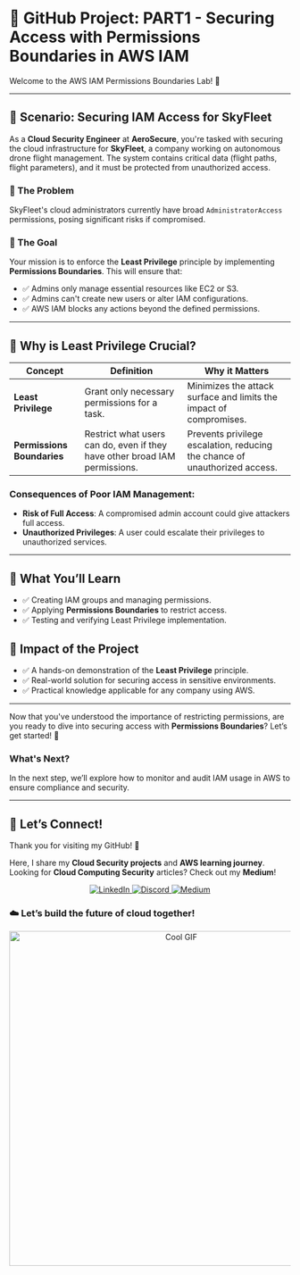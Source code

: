 # 📌 GitHub Project: PART1 - Securing Access with Permissions Boundaries in AWS IAM

Welcome to the AWS IAM Permissions Boundaries Lab! 🚀

---

## 🛫 Scenario: Securing IAM Access for SkyFleet

As a **Cloud Security Engineer** at **AeroSecure**, you're tasked with securing the cloud infrastructure for **SkyFleet**, a company working on autonomous drone flight management. The system contains critical data (flight paths, flight parameters), and it must be protected from unauthorized access.

### 🚨 The Problem
SkyFleet's cloud administrators currently have broad `AdministratorAccess` permissions, posing significant risks if compromised.

### 🎯 The Goal
Your mission is to enforce the **Least Privilege** principle by implementing **Permissions Boundaries**. This will ensure that:
- ✅ Admins only manage essential resources like EC2 or S3.
- ✅ Admins can't create new users or alter IAM configurations.
- ✅ AWS IAM blocks any actions beyond the defined permissions.

---

## 🔎 Why is Least Privilege Crucial?

| **Concept**           | **Definition**                                                              | **Why it Matters**                                             |
|-----------------------|-----------------------------------------------------------------------------|---------------------------------------------------------------|
| **Least Privilege**    | Grant only necessary permissions for a task.                                | Minimizes the attack surface and limits the impact of compromises. |
| **Permissions Boundaries** | Restrict what users can do, even if they have other broad IAM permissions. | Prevents privilege escalation, reducing the chance of unauthorized access. |

### Consequences of Poor IAM Management:
- **Risk of Full Access**: A compromised admin account could give attackers full access.
- **Unauthorized Privileges**: A user could escalate their privileges to unauthorized services.

---

## 📖 What You’ll Learn
- ✅ Creating IAM groups and managing permissions.
- ✅ Applying **Permissions Boundaries** to restrict access.
- ✅ Testing and verifying Least Privilege implementation.

## 🚀 Impact of the Project
- ✅ A hands-on demonstration of the **Least Privilege** principle.
- ✅ Real-world solution for securing access in sensitive environments.
- ✅ Practical knowledge applicable for any company using AWS.

---

Now that you've understood the importance of restricting permissions, are you ready to dive into securing access with **Permissions Boundaries**? Let’s get started! 🚀

### What's Next?
In the next step, we’ll explore how to monitor and audit IAM usage in AWS to ensure compliance and security.

---

## 💬 Let’s Connect!  
Thank you for visiting my GitHub! 🌸  

Here, I share my **Cloud Security projects** and **AWS learning journey**.  
Looking for **Cloud Computing Security** articles? Check out my **Medium**!  

<p align="center">
  <a href="https://www.linkedin.com/in/kenza-in-the-cloud/" target="_blank">
    <img src="https://img.shields.io/badge/LinkedIn-0A66C2?style=for-the-badge&logo=linkedin&logoColor=white" alt="LinkedIn">
  </a>
  <a href="https://discord.com/users/kzax01" target="_blank">
    <img src="https://img.shields.io/badge/Discord-5865F2?style=for-the-badge&logo=discord&logoColor=white" alt="Discord">
  </a>
  <a href="https://medium.com/@Kenza.In.The.Cloud" target="_blank">
    <img src="https://img.shields.io/badge/Medium-12100E?style=for-the-badge&logo=medium&logoColor=white" alt="Medium">
  </a>
</p>


### ☁️ Let’s build the future of cloud together!  
<p align="center">
  <img src="https://i.pinimg.com/originals/91/1d/91/911d914aaf6194489a3f5626bed2bd3a.gif" width="600" alt="Cool GIF">
</p>
